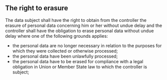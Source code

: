 ## The right to erasure
The data subject shall have the right to obtain from the controller the erasure of personal data concerning him or her without undue delay and the controller shall have the obligation to erase personal data without undue delay where one of the following grounds applies:
- the personal data are no longer necessary in relation to the purposes for which they were collected or otherwise processed;
- the personal data have been unlawfully processed;
- the personal data have to be erased for compliance with a legal obligation in Union or Member State law to which the controller is subject;
